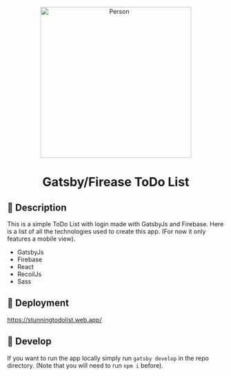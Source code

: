 <p align="center">
  <a href="https://stunningtodolist.web.app/">
    <img alt="Person" src="https://user-images.githubusercontent.com/86434696/188513597-4201f882-3ca7-480f-987f-b0509896bf78.svg" width="350" />
  </a>
</p>
<h1 align="center">
  Gatsby/Firease ToDo List
</h1>

## 🚀 Description

This is a simple ToDo List with login made with GatsbyJs and Firebase. Here is a list of all the technologies used to create this app. (For now it only features a mobile view).

- GatsbyJs
- Firebase
- React
- RecoilJs
- Sass

## 🚀 Deployment

https://stunningtodolist.web.app/

## 🚀 Develop

If you want to run the app locally simply run `gatsby develop` in the repo directory. (Note that you will need to run `npm i` before).
